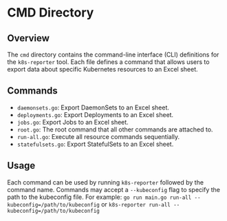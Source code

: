 # CMD Directory

## Overview
The `cmd` directory contains the command-line interface (CLI) definitions for the `k8s-reporter` tool. Each file defines a command that allows users to export data about specific Kubernetes resources to an Excel sheet.

## Commands
- `daemonsets.go`: Export DaemonSets to an Excel sheet.
- `deployments.go`: Export Deployments to an Excel sheet.
- `jobs.go`: Export Jobs to an Excel sheet.
- `root.go`: The root command that all other commands are attached to.
- `run-all.go`: Execute all resource commands sequentially.
- `statefulsets.go`: Export StatefulSets to an Excel sheet.

## Usage
Each command can be used by running `k8s-reporter` followed by the command name.
Commands may accept a `--kubeconfig` flag to specify the path to the kubeconfig file.
For example:
`go run main.go run-all --kubeconfig=/path/to/kubeconfig` 
or
`k8s-reporter run-all --kubeconfig=/path/to/kubeconfig`